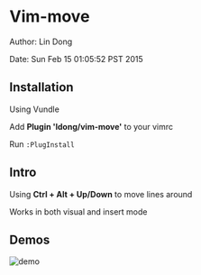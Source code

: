 # Vim-move

Author: Lin Dong

Date: Sun Feb 15 01:05:52 PST 2015

## Installation

Using Vundle

Add **Plugin 'ldong/vim-move'** to your vimrc

Run `:PlugInstall`

## Intro

Using **Ctrl + Alt + Up/Down** to move lines around

Works in both visual and insert mode

## Demos

![demo]()

